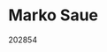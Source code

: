 <!DOCTYPE html>
<html>
<head>
<title>Minu sait.</title>
</head>
<body>

<h1>Marko Saue</h1>
<p>202854</p>

</body>
</html>
